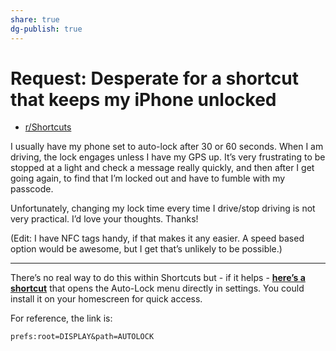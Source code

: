 ```yaml
---
share: true
dg-publish: true
---
```

# Request: Desperate for a shortcut that keeps my iPhone unlocked
- [r/Shortcuts](https://reddit.com/r/shortcuts/comments/t2yo6s/request_desperate_for_a_shortcut_that_keeps_my/)

I usually have my phone set to auto-lock after 30 or 60 seconds. When I am driving, the lock engages unless I have my GPS up. It’s very frustrating to be stopped at a light and check a message really quickly, and then after I get going again, to find that I’m locked out and have to fumble with my passcode.

Unfortunately, changing my lock time every time I drive/stop driving is not very practical. I’d love your thoughts. Thanks!

(Edit: I have NFC tags handy, if that makes it any easier. A speed based option would be awesome, but I get that’s unlikely to be possible.)

---

There’s no real way to do this within Shortcuts but - if it helps - [**here’s a shortcut**](https://www.icloud.com/shortcuts/28971c99d58145ebba88312fca59175c) that opens the Auto-Lock menu directly in settings. You could install it on your homescreen for quick access.

For reference, the link is:

`prefs:root=DISPLAY&path=AUTOLOCK`